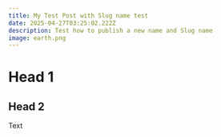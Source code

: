 ```yaml
---
title: My Test Post with Slug name test
date: 2025-04-27T03:25:02.222Z
description: Test how to publish a new name and Slug name
image: earth.png
---
```

# Head 1

## Head 2

Text